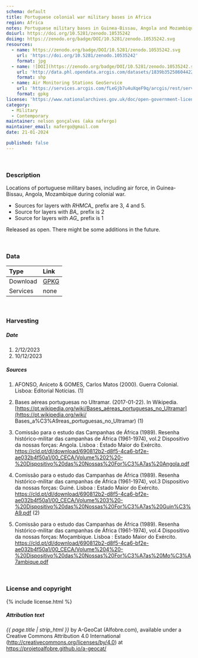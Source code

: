 ```yaml
---
schema: default
title: Portuguese colonial war military bases in Africa
region: Africa
notes: Portuguese military bases in Guinea-Bissau, Angola and Mozambique during colonial war
doiurl: https://doi.org/10.5281/zenodo.10535242
doiimg: https://zenodo.org/badge/DOI/10.5281/zenodo.10535242.svg
resources:
  - name: https://zenodo.org/badge/DOI/10.5281/zenodo.10535242.svg
    url: 'https://doi.org/10.5281/zenodo.10535242'
    format: jpg
  - name: ![DOI](https://zenodo.org/badge/DOI/10.5281/zenodo.10535242.svg)
    url: 'http://data.phl.opendata.arcgis.com/datasets/1839b35258604422b0b520cbb668df0d_0.zip'
    format: shp
  - name: Air Monitoring Stations GeoService
    url: 'https://services.arcgis.com/fLeGjb7u4uXqeF9q/arcgis/rest/services/Air_Monitoring_Stations/FeatureServer/0/query'
    format: gpkg
license: 'https://www.nationalarchives.gov.uk/doc/open-government-licence/version/3/'
category:
  - Military
  - Contemporary
maintainer: nelson gonçalves (aka nafergo)
maintainer_email: nafergo@gmail.com
date: 21-01-2024

published: false
---
```





<br/>

### Description
Locations of portuguese military bases, including air force, in Guinea-Bissau, Angola, Mozambique during colonial war. 

- Sources for layers with *RHMCA_* prefix are 3, 4 and 5.
- Source for layers with *BA_* prefix is 2
- Source for layers with *AG_* prefix is 1


Released as open. There might be some additions in the future.


<br/>

### Data

| Type | Link |
| :------ |:--- |
| Download | <a href="https://projetoalfobre.github.io/alfobre-gis-repository/Portugal/contemporary/colonial_war/guerra_africa.gpkg" class="btn btn-primary tag-btn">GPKG</a> |
| Services | none |

 


<br/>

### Harvesting

##### Date
1. 2/12/2023
2. 10/12/2023

##### Sources
1. AFONSO, Aniceto & GOMES, Carlos Matos (2000). Guerra Colonial. Lisboa: Editorial Notícias. (1)

2. Bases aéreas portuguesas no Ultramar. (2017-01-22). In Wikipedia. [https://pt.wikipedia.org/wiki/Bases_aéreas_portuguesas_no_Ultramar](https://pt.wikipedia.org/wiki/ Bases_a%C3%A9reas_portuguesas_no_Ultramar) (1)

3. Comissão para o estudo das Campanhas de África (1989). Resenha histórico-militar das campanhas de África (1961-1974), vol.2 Dispositivo da nossas forças: Angola. Lisboa : Estado Maior do Exército. https://cld.pt/dl/download/690812b2-d8f5-4ca6-bf2e-ae032b4f50a1/00_CECA/Volume%202%20-%20Dispositivo%20das%20Nossas%20For%C3%A7as%20Angola.pdf


4. Comissão para o estudo das Campanhas de África (1989). Resenha histórico-militar das campanhas de África (1961-1974), vol.3 Dispositivo da nossas forças: Guiné. Lisboa : Estado Maior do Exército. https://cld.pt/dl/download/690812b2-d8f5-4ca6-bf2e-ae032b4f50a1/00_CECA/Volume%203%20-%20Dispositivo%20das%20Nossas%20For%C3%A7as%20Guin%C3%A9.pdf  (2)


5. Comissão para o estudo das Campanhas de África (1989). Resenha histórico-militar das campanhas de África (1961-1974), vol.4 Dispositivo da nossas forças: Moçambique. Lisboa : Estado Maior do Exército. https://cld.pt/dl/download/690812b2-d8f5-4ca6-bf2e-ae032b4f50a1/00_CECA/Volume%204%20-%20Dispositivo%20das%20Nossas%20For%C3%A7as%20Mo%C3%A7ambique.pdf



<br/>

### License and copyright

{% include license.html %}

##### Attribution text
*{{ page.title | strip_html }}* by A-GeoCat (Alfobre.com), available under a Creative Commons Attribution 4.0 International (http://creativecommons.org/licenses/by/4.0) at https://projetoalfobre.github.io/a-geocat/
